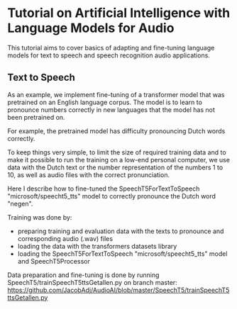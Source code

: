 # Tutorial on Artificial Intelligence with Language Models for Audio

This tutorial aims to cover basics of adapting and fine-tuning language models for text to speech and speech recognition audio applications.

## Text to Speech

As an example, we implement fine-tuning of a transformer model that was pretrained on an English language corpus. The model is to learn to pronounce numbers correctly in new languages that the model has not been pretrained on.

For example, the pretrained model has difficulty pronouncing Dutch words correctly.

To keep things very simple, to limit the size of required training data and to make it possible to run the training on a low-end personal computer, we use data with the Dutch text or the number representation of the numbers 1 to 10, as well as audio files with the correct pronunciation.

Here I describe how to fine-tuned the SpeechT5ForTextToSpeech "microsoft/speecht5_tts" model to correctly pronounce the Dutch word "negen".

Training was done by:

* preparing training and evaluation data with the texts to pronounce and corresponding audio (.wav) files
* loading the data with the transformers datasets library 
* loading the SpeechT5ForTextToSpeech "microsoft/speecht5_tts" model and SpeechT5Processor


Data preparation and fine-tuning is done by running SpeechT5/trainSpeechT5ttsGetallen.py on branch master: https://github.com/JacobAdj/AudioAI/blob/master/SpeechT5/trainSpeechT5ttsGetallen.py


